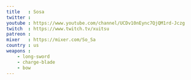 ```yaml
---
title   : Sosa
twitter :
youtube : https://www.youtube.com/channel/UCDv10nEync7QjQM1rd-Jczg
twitch  : https://www.twitch.tv/xuitsu
patreon :
mixer   : https://mixer.com/So_Sa
country : us
weapons :
    - long-sword
    - charge-blade
    - bow
---
```

